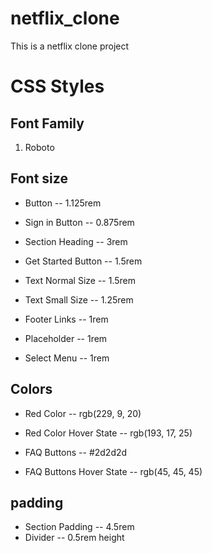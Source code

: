 # netflix_clone
This is a netflix clone project

# CSS Styles
## Font Family

1. Roboto

## Font size
- Button -- 1.125rem
- Sign in Button -- 0.875rem
- Section Heading -- 3rem
- Get Started Button -- 1.5rem

- Text Normal Size -- 1.5rem
- Text Small Size -- 1.25rem

- Footer Links -- 1rem

- Placeholder -- 1rem
- Select Menu -- 1rem

## Colors
- Red Color -- rgb(229, 9, 20)
- Red Color Hover State -- rgb(193, 17, 25)

- FAQ Buttons -- #2d2d2d
- FAQ Buttons Hover State -- rgb(45, 45, 45)

## padding
- Section Padding -- 4.5rem
- Divider -- 0.5rem height